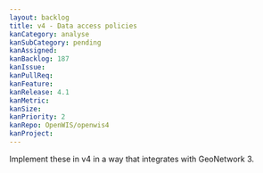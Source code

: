 ```yaml
---
layout: backlog
title: v4 - Data access policies
kanCategory: analyse
kanSubCategory: pending
kanAssigned:
kanBacklog: 187
kanIssue:
kanPullReq:
kanFeature:
kanRelease: 4.1
kanMetric:
kanSize:
kanPriority: 2
kanRepo: OpenWIS/openwis4
kanProject:
---
```

Implement these in v4 in a way that integrates with GeoNetwork 3.
